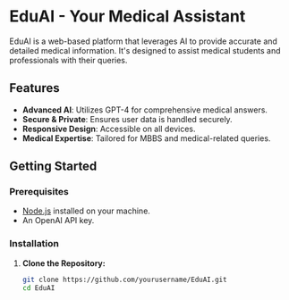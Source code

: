 # EduAI - Your Medical Assistant

EduAI is a web-based platform that leverages AI to provide accurate and detailed medical information. It's designed to assist medical students and professionals with their queries.

## Features

- **Advanced AI**: Utilizes GPT-4 for comprehensive medical answers.
- **Secure & Private**: Ensures user data is handled securely.
- **Responsive Design**: Accessible on all devices.
- **Medical Expertise**: Tailored for MBBS and medical-related queries.

## Getting Started

### Prerequisites

- [Node.js](https://nodejs.org/) installed on your machine.
- An OpenAI API key.

### Installation

1. **Clone the Repository:**

   ```bash
   git clone https://github.com/yourusername/EduAI.git
   cd EduAI
